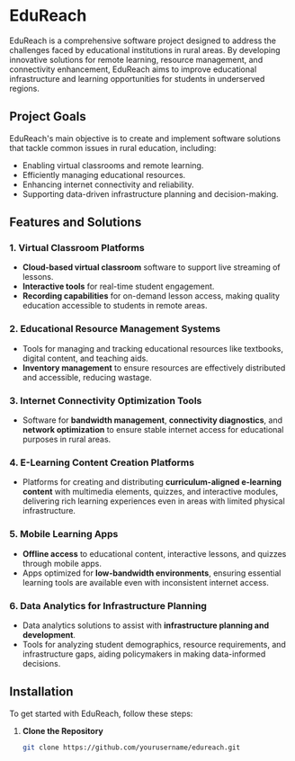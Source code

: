 # EduReach

EduReach is a comprehensive software project designed to address the challenges faced by educational institutions in rural areas. By developing innovative solutions for remote learning, resource management, and connectivity enhancement, EduReach aims to improve educational infrastructure and learning opportunities for students in underserved regions.

## Project Goals
EduReach's main objective is to create and implement software solutions that tackle common issues in rural education, including:
- Enabling virtual classrooms and remote learning.
- Efficiently managing educational resources.
- Enhancing internet connectivity and reliability.
- Supporting data-driven infrastructure planning and decision-making.

## Features and Solutions

### 1. Virtual Classroom Platforms
- **Cloud-based virtual classroom** software to support live streaming of lessons.
- **Interactive tools** for real-time student engagement.
- **Recording capabilities** for on-demand lesson access, making quality education accessible to students in remote areas.

### 2. Educational Resource Management Systems
- Tools for managing and tracking educational resources like textbooks, digital content, and teaching aids.
- **Inventory management** to ensure resources are effectively distributed and accessible, reducing wastage.

### 3. Internet Connectivity Optimization Tools
- Software for **bandwidth management**, **connectivity diagnostics**, and **network optimization** to ensure stable internet access for educational purposes in rural areas.

### 4. E-Learning Content Creation Platforms
- Platforms for creating and distributing **curriculum-aligned e-learning content** with multimedia elements, quizzes, and interactive modules, delivering rich learning experiences even in areas with limited physical infrastructure.

### 5. Mobile Learning Apps
- **Offline access** to educational content, interactive lessons, and quizzes through mobile apps.
- Apps optimized for **low-bandwidth environments**, ensuring essential learning tools are available even with inconsistent internet access.

### 6. Data Analytics for Infrastructure Planning
- Data analytics solutions to assist with **infrastructure planning and development**.
- Tools for analyzing student demographics, resource requirements, and infrastructure gaps, aiding policymakers in making data-informed decisions.

## Installation

To get started with EduReach, follow these steps:

1. **Clone the Repository**
   ```bash
   git clone https://github.com/yourusername/edureach.git
